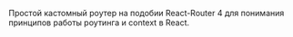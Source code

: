 Простой кастомный роутер на подобии React-Router 4 для понимания принципов работы роутинга и context в React.
